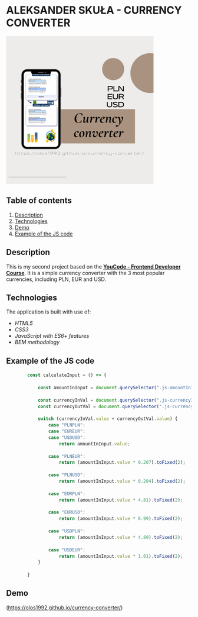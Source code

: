 # ALEKSANDER SKUŁA - CURRENCY CONVERTER

![Aleksander Skuła - currency converter preview](images/preview.png)

## Table of contents

1. [Description](#description)
1. [Technologies](#technologies)
1. [Demo](#demo)
1. [Example of the JS code](#example-of-the-js-code)



## Description

This is my second project based on the [**YouCode - Frontend Developer Course**](https://youcode.pl). It is a simple currency converter with the 3 most popular currencies, including PLN, EUR and USD.

## Technologies
The application is built with use of:

- *HTML5*
- *CSS3*
- *JavaScript with ES6+ features*
- *BEM methodology*

## Example of the JS code

```js
        const calculateInput = () => {

            const amountInInput = document.querySelector(".js-amountInInput");

            const currencyInVal = document.querySelector(".js-currencyInInput");
            const currencyOutVal = document.querySelector(".js-currencyOutInput");

            switch (currencyInVal.value + currencyOutVal.value) {
                case "PLNPLN":
                case "EUREUR":
                case "USDUSD":
                    return amountInInput.value;

                case "PLNEUR":
                    return (amountInInput.value * 0.207).toFixed(2);

                case "PLNUSD":
                    return (amountInInput.value * 0.204).toFixed(2);

                case "EURPLN":
                    return (amountInInput.value * 4.81).toFixed(2);

                case "EURUSD":
                    return (amountInInput.value * 0.99).toFixed(2);

                case "USDPLN":
                    return (amountInInput.value * 4.89).toFixed(2);

                case "USDEUR":
                    return (amountInInput.value * 1.01).toFixed(2);
            }

        }
```

## Demo

(https://olos1992.github.io/currency-converter/)
